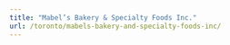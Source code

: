```yaml
---
title: "Mabel’s Bakery & Specialty Foods Inc."
url: /toronto/mabels-bakery-and-specialty-foods-inc/
---
```


